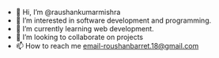 - 👋 Hi, I’m @raushankumarmishra
- 👀 I’m interested in software development and programming.
- 🌱 I’m currently learning web development.
- 💞️ I’m looking to collaborate on projects
- 📫 How to reach me email-roushanbarret.18@gmail.com

<!---
raushankumarmishra/raushankumarmishra is a ✨ special ✨ repository because its `README.md` (this file) appears on your GitHub profile.
You can click the Preview link to take a look at your changes.
--->
